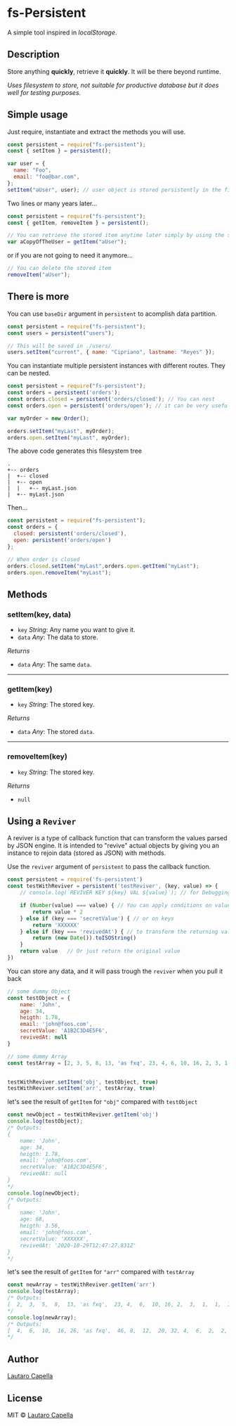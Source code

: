 # fs-Persistent

A simple tool inspired in _localStorage_.

## Description

Store anything **quickly**, retrieve it **quickly**. It will be there beyond runtime.

_Uses filesystem to store, not suitable for productive database but it does well for testing purposes._

## Simple usage

Just require, instantiate and extract the methods you will use.

```javascript
const persistent = require("fs-persistent");
const { setItem } = persistent();

var user = {
  name: "Foo",
  email: "foo@bar.com",
};
setItem("aUser", user); // user object is stored persistently in the filesystem
```

Two lines or many years later...

```javascript
const persistent = require("fs-persistent");
const { getItem, removeItem } = persistent();

// You can retrieve the stored item anytime later simply by using the same key
var aCopyOfTheUser = getItem("aUser");
```

or if you are not going to need it anymore...

```javascript
// You can delete the stored item
removeItem("aUser");
```

## There is more

You can use `baseDir` argument in `persistent` to acomplish data partition.

```javascript
const persistent = require("fs-persistent");
const users = persistent("users");

// This will be saved in ./users/
users.setItem("current", { name: "Cipriano", lastname: "Reyes" });
```

You can instantiate multiple persistent instances with different routes. They can be nested.

```javascript
const persistent = require("fs-persistent");
const orders = persistent('orders');
const orders.closed = persistent('orders/closed'); // You can nest
const orders.open = persistent('orders/open'); // it can be very useful

var myOrder = new Order();

orders.setItem("myLast", myOrder);
orders.open.setItem("myLast", myOrder);
```

The above code generates this filesystem tree

```
.
+-- orders
|  +-- closed
|  +-- open
|  |   +-- myLast.json
|  +-- myLast.json
```

Then...

```javascript
const persistent = require("fs-persistent");
const orders = {
  closed: persistent('orders/closed'),
  open: persistent('orders/open')
};

// When order is closed
orders.closed.setItem("myLast",orders.open.getItem("myLast");
orders.open.removeItem("myLast");
```

## Methods

### setItem(key, data)

- `key` _String_: Any name you want to give it.
- `data` _Any_: The data to store.

_Returns_

- `data` _Any_: The same `data`.

---

### getItem(key)

- `key` _String_: The stored key.

_Returns_

- `data` _Any_: The stored `data`.

---

### removeItem(key)

- `key` _String_: The stored key.

_Returns_

- `null`

## Using a `Reviver`

A reviver is a type of callback function that can transform the values parsed by JSON engine. It is intended to "revive" actual objects by giving you an instance to rejoin data (stored as JSON) with methods.

Use the `reviver` argument of `persistent` to pass the callback function.

```javascript
const persistent = require('fs-persistent')
const testWithReviver = persistent('testReviver', (key, value) => {
    // console.log(`REVIVER KEY ${key} VAL ${value}`); // for Debugging

    if (Number(value) === value) { // You can apply conditions on values 
        return value * 2
    } else if (key === 'secretValue') { // or on keys
        return 'XXXXXX'
    } else if (key === 'revivedAt') { // to transform the returning value
        return (new Date()).toISOString()
    }
    return value   // Or just return the original value
})
```

You can store any data, and it will pass trough the `reviver` when you pull it back 

```javascript
// some dummy Object
const testObject = {
    name: 'John',
    age: 34,
    heigth: 1.78,
    email: 'john@foos.com',
    secretValue: 'A1B2C3D4E5F6',
    revivedAt: null
}

// some dummy Array
const testArray = [2, 3, 5, 8, 13, 'as fxq', 23, 4, 6, 10, 16, 2, 3, 1, 1, 1]


testWithReviver.setItem('obj', testObject, true)
testWithReviver.setItem('arr', testArray, true)

```

let's see the result of `getItem` for `"obj"` compared with `testObject`

```javascript
const newObject = testWithReviver.getItem('obj')
console.log(testObject);
/* Outputs:
{
    name: 'John',
    age: 34,
    heigth: 1.78,
    email: 'john@foos.com',
    secretValue: 'A1B2C3D4E5F6',
    revivedAt: null
}
*/
console.log(newObject);
/* Outputs:
{
    name: 'John',
    age: 68,
    heigth: 3.56,
    email: 'john@foos.com',
    secretValue: 'XXXXXX',
    revivedAt: '2020-10-29T12:47:27.831Z'
}
*/
```

let's see the result of `getItem` for `"arr"` compared with `testArray`

```javascript
const newArray = testWithReviver.getItem('arr')
console.log(testArray);
/* Outputs:
[  2,  3,  5,  8,  13, 'as fxq',  23, 4,  6,  10, 16, 2,  3,  1,  1,  1  ]
*/
console.log(newArray);
/* Outputs:
[  4,  6,  10,  16, 26, 'as fxq',  46, 8,  12,  20, 32, 4,  6,  2,  2,  2  ]
*/
```

## Author

[Lautaro Capella](https://github.com/cape-)

## License

MIT © [Lautaro Capella](https://github.com/cape-)
